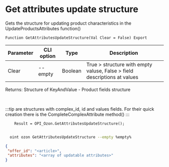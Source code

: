 ﻿---
sidebar_position: 14
---

# Get attributes update structure
 Gets the structure for updating product characteristics in the UpdateProductsAttributes function()



`Function GetAttributesUpdateStructure(Val Clear = False) Export`

  | Parameter | CLI option | Type | Description |
  |-|-|-|-|
  | Clear | --empty | Boolean | True > structure with empty valuse, False > field descriptions at values |

  
  Returns:  Structure of KeyAndValue - Product fields structure

<br/>

:::tip
<Attributes> are structures with complex_id, id and values fields. For their quick creation there is the CompleteComplexAttribute method()
:::
<br/>


```bsl title="Code example"
    Result = OPI_Ozon.GetAttributesUpdateStructure();
```



```sh title="CLI command example"
    
  oint ozon GetAttributesUpdateStructure --empty %empty%

```

```json title="Result"
{
 "offer_id": "<article>",
 "attributes": "<array of updatable attributes>"
}
```
